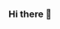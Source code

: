 ### Hi there 👋

<!--
**anjalistat/Dynamic modeling is a ✨ _special_ ✨ repository because its `README.md` (this file) appears on your GitHub profile.

Here are some ideas to get you started:

- 🔭We are currently doing research on dynamic models for stock return. I have used discrere markov chanin to identify stock with high return
- 
- 💬 If you are interested to know the stocks for investment you can contact me.
- 📫 How to reach me: Email me anjalishitole@gmail.com. Also I can reach via phone +919561357286 
-->
